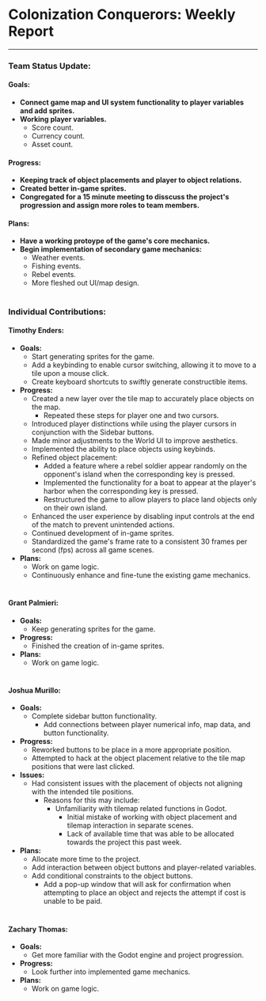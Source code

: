 # **Colonization Conquerors: Weekly Report**
___

### Team Status Update:
#### **Goals:**
- **Connect game map and UI system functionality to player variables and add sprites.**
- **Working player variables.**
  - Score count.
  - Currency count.
  - Asset count.

#### **Progress:**
- **Keeping track of object placements and player to object relations.**
- **Created better in-game sprites.**
- **Congregated for a 15 minute meeting to disscuss the project's progression and assign more roles to team members.**

#### **Plans:**
- **Have a working protoype of the game's core mechanics.**
- **Begin implementation of secondary game mechanics:**
  - Weather events.
  - Fishing events.
  - Rebel events.
  - More fleshed out UI/map design.

#
### Individual Contributions:

#### **Timothy Enders:**
- **Goals:**
  - Start generating sprites for the game.
  - Add a keybinding to enable cursor switching, allowing it to move to a tile upon a mouse click.
  - Create keyboard shortcuts to swiftly generate constructible items.
- **Progress:**
  - Created a new layer over the tile map to accurately place objects on the map.
    - Repeated these steps for player one and two cursors.
  - Introduced player distinctions while using the player cursors in conjunction with the Sidebar buttons.
  - Made minor adjustments to the World UI to improve aesthetics.
  - Implemented the ability to place objects using keybinds.
  - Refined object placement:
    - Added a feature where a rebel soldier appear randomly on the opponent's island when the corresponding key is pressed.
    - Implemented the functionality for a boat to appear at the player's harbor when the corresponding key is pressed.
    - Restructured the game to allow players to place land objects only on their own island.
  - Enhanced the user experience by disabling input controls at the end of the match to prevent unintended actions.
  - Continued development of in-game sprites.
  - Standardized the game's frame rate to a consistent 30 frames per second (fps) across all game scenes.
- **Plans:**
  - Work on game logic.
  - Continuously enhance and fine-tune the existing game mechanics.

#
#### **Grant Palmieri:**
- **Goals:**
  - Keep generating sprites for the game.
- **Progress:**
  - Finished the creation of in-game sprites.
- **Plans:**
  - Work on game logic.

#
#### **Joshua Murillo:**
- **Goals:**
  - Complete sidebar button functionality.
    - Add connections between player numerical info, map data, and button functionality.
- **Progress:**
  - Reworked buttons to be place in a more appropriate position.
  - Attempted to hack at the object placement relative to the tile map positions that were last clicked.
- **Issues:**
  - Had consistent issues with the placement of objects not aligning with the intended tile positions.
    - Reasons for this may include:
      - Unfamiliarity with tilemap related functions in Godot.
        - Initial mistake of working with object placement and tilemap interaction in separate scenes.
        - Lack of available time that was able to be allocated towards the project this past week.
- **Plans:**
  - Allocate more time to the project.
  - Add interaction between object buttons and player-related variables.
  - Add conditional constraints to the object buttons.
    - Add a pop-up window that will ask for confirmation when attempting to place an object and rejects the attempt if cost is unable to be paid.

#
#### **Zachary Thomas:**
- **Goals:**
  - Get more familiar with the Godot engine and project progression.
- **Progress:**
  - Look further into implemented game mechanics.
- **Plans:**
  - Work on game logic.
